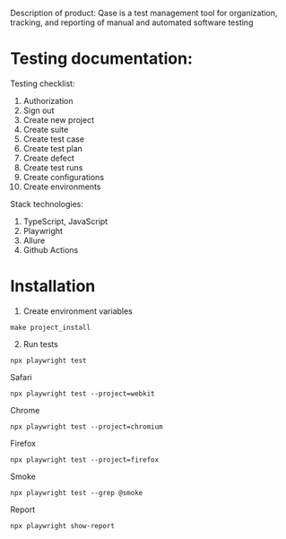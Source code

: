 Description of product:
Qase is a test management tool for organization, tracking, and reporting of manual and automated software testing

# Testing documentation:

Testing checklist:
1. Authorization
2. Sign out
3. Create new project
4. Create suite
5. Create test case
6. Create test plan
7. Create defect
8. Create test runs
9. Create configurations
10. Create environments


Stack technologies:
1. TypeScript, JavaScript
2. Playwright
3. Allure
4. Github Actions 

# Installation

1. Create environment variables

```shell
make project_install
```

2. Run tests

```shell
npx playwright test
```

Safari
```shell
npx playwright test --project=webkit
```

Chrome
```shell
npx playwright test --project=chromium
```

Firefox
```shell
npx playwright test --project=firefox
```
Smoke
```shell
npx playwright test --grep @smoke
```

Report
```shell
npx playwright show-report
```